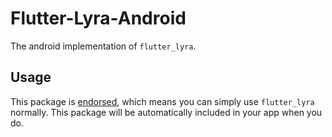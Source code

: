 # Flutter-Lyra-Android

The android implementation of `flutter_lyra`.

## Usage

This package is [endorsed](https://docs.flutter.dev/development/packages-and-plugins/developing-packages#endorsed-federated-plugin), which means you can simply use `flutter_lyra` normally. This package will be automatically included in your app when you do.
